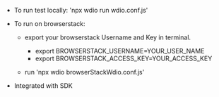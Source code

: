 - To run test locally: 'npx wdio run wdio.conf.js'

- To run on browserstack:

    - export your browserstack Username and Key in terminal.

        - export BROWSERSTACK_USERNAME=YOUR_USER_NAME
        - export BROWSERSTACK_ACCESS_KEY=YOUR_ACCESS_KEY
        
    - run 'npx wdio browserStackWdio.conf.js'

- Integrated with SDK
